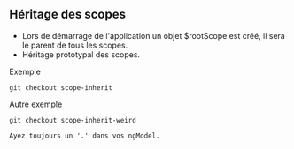 ## Héritage des scopes

* Lors de démarrage de l'application un objet $rootScope est créé, il sera le parent de tous les scopes.
* Héritage prototypal des scopes.

Exemple

    git checkout scope-inherit

Autre exemple

    git checkout scope-inherit-weird

` Ayez toujours un '.' dans vos ngModel. ` <!-- .element: class="fragment" data-fragment-index="2" -->
